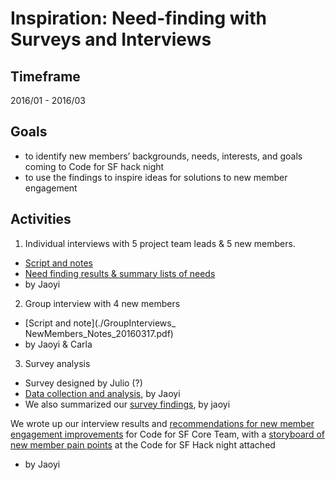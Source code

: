 # Inspiration: Need-finding with Surveys and Interviews

## Timeframe

2016/01 - 2016/03

## Goals 

* to identify new members’ backgrounds, needs, interests, and goals coming to Code for SF hack night
* to use the findings to inspire ideas for solutions to new member engagement

## Activities  

1. Individual interviews with 5 project team leads & 5 new members. 
 * [Script and notes](./IndividualInterviews_ProjectLeads-NewMembers-GovRep_ScriptsandNotes_20160224.pdf)
 * [Need finding results & summary lists of needs](./IndividualInterviews_ProjectLeads-NewMembers-GovRep_Findings_20160224.pdf)
 * by Jaoyi

2. Group interview with 4 new members
 * [Script and note](./GroupInterviews_ NewMembers_Notes_20160317.pdf)
 * by Jaoyi & Carla

3. Survey analysis
 * Survey designed by Julio (?) 
 * [Data collection and analysis](./original-docs/MemberSurvey_Data-Analysis_20160308.xlsb), by Jaoyi
 * We also summarized our [survey findings](./MemberSurvey_Findings_20160308.pdf), by jaoyi

We wrote up our interview results and [recommendations for new member engagement improvements](./NewMemberEngagementRecommendations_Writeup_20160317.pdf) for Code for SF Core Team, with a [storyboard of new member pain points](./NewMemberPainPoints_StoryBoard_20160317.png) at the Code for SF Hack night attached  
* by Jaoyi
